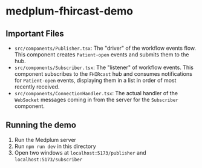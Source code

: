 # medplum-fhircast-demo

## Important Files

- `src/components/Publisher.tsx`: The "driver" of the workflow events flow. This component creates `Patient-open` events and submits them to the hub.
- `src/components/Subscriber.tsx`: The "listener" of workflow events. This component subscribes to the `FHIRcast` hub and consumes notifications for `Patient-open` events,
  displaying them in a list in order of most recently received.
- `src/components/ConnectionHandler.tsx`: The actual handler of the `WebSocket` messages coming in from the server for the `Subscriber` component.

## Running the demo

1. Run the Medplum server
2. Run `npm run dev` in this directory
3. Open two windows at `localhost:5173/publisher` and `localhost:5173/subscriber`
